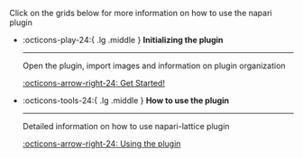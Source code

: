 Click on the grids below for more information on how to use the napari plugin

<div class="grid cards" markdown>

-   :octicons-play-24:{ .lg .middle } __Initializing the plugin__

    ---

    Open the plugin, import images and information on plugin organization

    [:octicons-arrow-right-24: Get Started!](starting_plugin.md)

-   :octicons-tools-24:{ .lg .middle } __How to use the plugin__

    ---

    Detailed information on how to use napari-lattice plugin

    [:octicons-arrow-right-24: Using the plugin](plugin_usage.md)


</div>